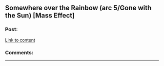 ## Somewhere over the Rainbow (arc 5/Gone with the Sun) [Mass Effect]

### Post:

[Link to content](https://www.fanfiction.net/s/11410426/1/)

### Comments:

---

